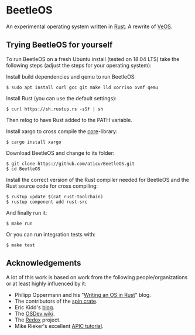 # BeetleOS
An experimental operating system written in [Rust][5]. A rewrite of [VeOS][8].

## Trying BeetleOS for yourself
To run BeetleOS on a fresh Ubuntu install (tested on 18.04 LTS) take the following steps (adjust the steps for your operating system):

Install build dependencies and qemu to run BeetleOS:
```
$ sudo apt install curl gcc git make lld xorriso ovmf qemu
```

Install Rust (you can use the default settings):
```
$ curl https://sh.rustup.rs -sSf | sh
```
Then relog to have Rust added to the PATH variable.

Install xargo to cross compile the [core][9]-library:
```
$ cargo install xargo
```

Download BeetleOS and change to its folder:
```
$ git clone https://github.com/aticu/BeetleOS.git
$ cd BeetleOS
```

Install the correct version of the Rust compiler needed for BeetleOS and the Rust source code for cross compiling:
```
$ rustup update $(cat rust-toolchain)
$ rustup component add rust-src
```

And finally run it:
```
$ make run
```

Or you can run integration tests with:
```
$ make test
```

## Acknowledgements
A lot of this work is based on work from the following people/organizations or at least highly influenced by it:
- Philipp Oppermann and his "[Writing an OS in Rust][1]" blog.
- The contributors of the [spin crate][2].
- Eric Kidd's [blog][3].
- The [OSDev wiki][4].
- The [Redox][6] project.
- Mike Rieker's excellent [APIC tutorial][7].

[1]: http://os.phil-opp.com/ "Writing an OS in Rust"
[2]: https://crates.io/crates/spin "The spin crate on crates.io"
[3]: http://www.randomhacks.net/bare-metal-rust/ "Bare Metal Rust: Building kernels in Rust"
[4]: http://wiki.osdev.org/Main_Page "OSDev wiki Main Page"
[5]: https://www.rust-lang.org/
[6]: https://www.redox-os.org
[7]: https://web.archive.org/web/20140308064246/http://www.osdever.net/tutorials/pdf/apic.pdf
[8]: https://github.com/aticu/VeOS
[9]: https://doc.rust-lang.org/core/